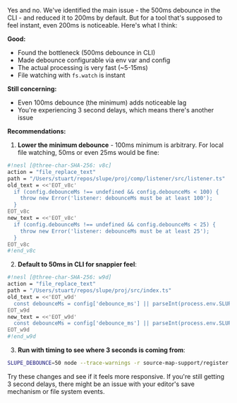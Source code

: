 Yes and no. We've identified the main issue - the 500ms debounce in the CLI - and reduced it to 200ms by default. But for a tool that's supposed to feel instant, even 200ms is noticeable. Here's what I think:

**Good:**
- Found the bottleneck (500ms debounce in CLI)
- Made debounce configurable via env var and config
- The actual processing is very fast (~5-15ms)
- File watching with `fs.watch` is instant

**Still concerning:**
- Even 100ms debounce (the minimum) adds noticeable lag
- You're experiencing 3 second delays, which means there's another issue

**Recommendations:**

1. **Lower the minimum debounce** - 100ms minimum is arbitrary. For local file watching, 50ms or even 25ms would be fine:

```sh nesl
#!nesl [@three-char-SHA-256: v8c]
action = "file_replace_text"
path = "/Users/stuart/repos/slupe/proj/comp/listener/src/listener.ts"
old_text = <<'EOT_v8c'
  if (config.debounceMs !== undefined && config.debounceMs < 100) {
    throw new Error('listener: debounceMs must be at least 100');
  }
EOT_v8c
new_text = <<'EOT_v8c'
  if (config.debounceMs !== undefined && config.debounceMs < 25) {
    throw new Error('listener: debounceMs must be at least 25');
  }
EOT_v8c
#!end_v8c
```

2. **Default to 50ms in CLI for snappier feel**:

```sh nesl
#!nesl [@three-char-SHA-256: w9d]
action = "file_replace_text"
path = "/Users/stuart/repos/slupe/proj/src/index.ts"
old_text = <<'EOT_w9d'
  const debounceMs = config['debounce_ms'] || parseInt(process.env.SLUPE_DEBOUNCE || '200', 10);
EOT_w9d
new_text = <<'EOT_w9d'
  const debounceMs = config['debounce_ms'] || parseInt(process.env.SLUPE_DEBOUNCE || '50', 10);
EOT_w9d
#!end_w9d
```

3. **Run with timing to see where 3 seconds is coming from**:

```bash
SLUPE_DEBOUNCE=50 node --trace-warnings -r source-map-support/register proj/src/index.ts
```

Try these changes and see if it feels more responsive. If you're still getting 3 second delays, there might be an issue with your editor's save mechanism or file system events.